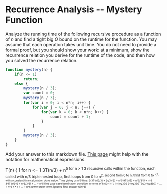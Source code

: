 # Recurrence Analysis -- Mystery Function

Analyze the running time of the following recursive procedure as a function of
$n$ and find a tight big $O$ bound on the runtime for the function. You may
assume that each operation takes unit time. You do not need to provide a formal
proof, but you should show your work: at a minimum, show the recurrence relation
you derive for the runtime of the code, and then how you solved the recurrence
relation.

```javascript
function mystery(n) {
    if(n <= 1)
        return;
    else {
        mystery(n / 3);
        var count = 0;
        mystery(n / 3);
        for(var i = 0; i < n*n; i++) {
            for(var j = 0; j < n; j++) {
                for(var k = 0; k < n*n; k++) {
                    count = count + 1;
                }
            }
        }
        mystery(n / 3);
    }
}
```

Add your answer to this markdown file. [This
page](https://docs.github.com/en/get-started/writing-on-github/working-with-advanced-formatting/writing-mathematical-expressions)
might help with the notation for mathematical expressions.

T(n) { 1 for n <= 1
       3T(n/3) + n<sup>5 for n > 1
       3 recursive calls within the function, each called with n/3
       triple nested loop, first loops from 0 to n<sup>2, second from 0 to n, third from 0 to n<sup>2, with a constant time calculation done inside. Thus giving us n^5 time.
       3(3T(n/3/3) + (n/3)^5) + n^5
       9T(n/9) + n^5/3^5 + n^5
       3^iT(n/3^i) + n^5/3^5i + ... + n^5
       find base case/termination condition in terms of i
       n/3^i = 1, i = log3(n)
       3^log3(n)T(n/3^log3(n)) + ... + n^5
       n * 1 + ... + n^5
       lower order terms ignored
       final answer O(n^5)
       
